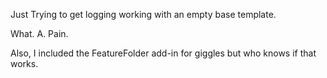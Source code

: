 Just Trying to get logging working with an empty base template.

What. A. Pain.

Also, I included the FeatureFolder add-in for giggles but who knows if that works.